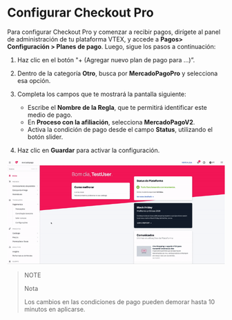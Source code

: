 # Configurar Checkout Pro

Para configurar Checkout Pro y comenzar a recibir pagos, dirígete al panel de administración de tu plataforma VTEX, y accede a **Pagos> Configuración > Planes de pago**. Luego, sigue los pasos a continuación:

1. Haz clic en el botón "+ (Agregar nuevo plan de pago para ...)”.
2. Dentro de la categoría **Otro**, busca por **MercadoPagoPro** y selecciona esa opción.
3. Completa los campos que te mostrará la pantalla siguiente:
    * Escribe el **Nombre de la Regla**, que te permitirá identificar este medio de pago.
    * En **Proceso con la afiliación**, selecciona **MercadoPagoV2**. 
    * Activa la condición de pago desde el campo **Status**, utilizando el botón slider. 

4. Haz clic en **Guardar** para activar la configuración.

![Configurar condições de pagamento](/images/vtex/paymentconditions-imagenv2-pt.gif)

> NOTE
>
> Nota
>
> Los cambios en las condiciones de pago pueden demorar hasta 10 minutos en aplicarse.